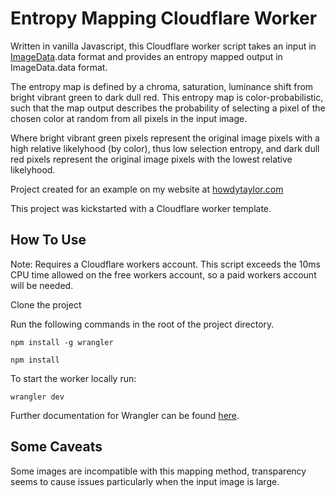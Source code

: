 # Entropy Mapping Cloudflare Worker

Written in vanilla Javascript, this Cloudflare worker script takes an input in [ImageData](https://developer.mozilla.org/en-US/docs/Web/API/ImageData).data format and provides an entropy mapped output in ImageData.data format.

The entropy map is defined by a chroma, saturation, luminance shift from bright vibrant green to dark dull red. This entropy map is color-probabilistic, such that the map output describes the probability of selecting a pixel of the chosen color at random from all pixels in the input image.  

Where bright vibrant green pixels represent the original image pixels with a high relative likelyhood (by color), thus low selection entropy, and dark dull red pixels represent the original image pixels with the lowest relative likelyhood.

Project created for an example on my website at [howdytaylor.com](https://howdytaylor.com)

This project was kickstarted with a Cloudflare worker template.

## How To Use

Note: Requires a Cloudflare workers account. This script exceeds the 10ms CPU time allowed on the free workers account, so a paid workers account will be needed.

Clone the project

Run the following commands in the root of the project directory.

```
npm install -g wrangler
```

```
npm install
```

To start the worker locally run:
```
wrangler dev
```

Further documentation for Wrangler can be found [here](https://developers.cloudflare.com/workers/tooling/wrangler).

## Some Caveats

Some images are incompatible with this mapping method, transparency seems to cause issues particularly when the input image is large.

